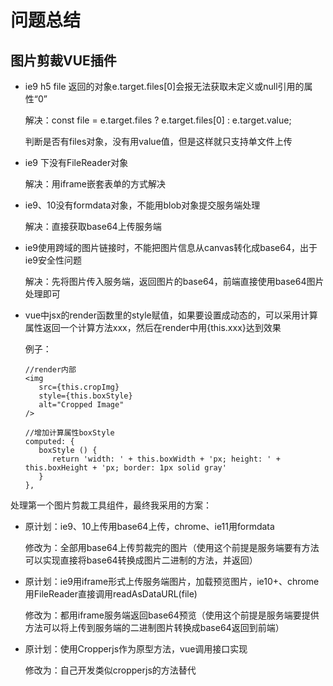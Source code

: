 # 问题总结

## 图片剪裁VUE插件

- ie9 h5 file 返回的对象e.target.files[0]会报无法获取未定义或null引用的属性“0”

  解决：const file = e.target.files ? e.target.files[0] : e.target.value;

  判断是否有files对象，没有用value值，但是这样就只支持单文件上传


- ie9 下没有FileReader对象

  解决：用iframe嵌套表单的方式解决

- ie9、10没有formdata对象，不能用blob对象提交服务端处理

  解决：直接获取base64上传服务端

- ie9使用跨域的图片链接时，不能把图片信息从canvas转化成base64，出于ie9安全性问题

  解决：先将图片传入服务端，返回图片的base64，前端直接使用base64图片处理即可


- vue中jsx的render函数里的style赋值，如果要设置成动态的，可以采用计算属性返回一个计算方法xxx，然后在render中用{this.xxx}达到效果

  例子：

  ```
  //render内部
  <img
     src={this.cropImg}
     style={this.boxStyle}
     alt="Cropped Image"
  />

  //增加计算属性boxStyle
  computed: {
     boxStyle () {
        return 'width: ' + this.boxWidth + 'px; height: ' + this.boxHeight + 'px; border: 1px solid gray'
     }
  },
  ```

处理第一个图片剪裁工具组件，最终我采用的方案：

- 原计划：ie9、10上传用base64上传，chrome、ie11用formdata

  修改为：全部用base64上传剪裁完的图片（使用这个前提是服务端要有方法可以实现直接将base64转换成图片二进制的方法，并返回）

- 原计划：ie9用iframe形式上传服务端图片，加载预览图片，ie10+、chrome用FileReader直接调用readAsDataURL(file)

  修改为：都用iframe服务端返回base64预览（使用这个前提是服务端要提供方法可以将上传到服务端的二进制图片转换成base64返回到前端）

- 原计划：使用Cropperjs作为原型方法，vue调用接口实现

  修改为：自己开发类似cropperjs的方法替代